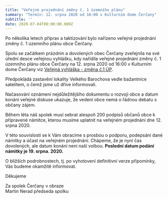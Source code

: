 ```yaml
---
title: "Veřejné projednání změny č. 1 územního plánu"
summary: "Termín: 12. srpna 2020 od 16:00 v Kulturním dome Čerčany"
subtitle: ''
date: 2020-07-04T00:00:00.000Z
---
```


Po několika letech příprav a taktizování bylo nařízeno veřejné projednání změny č. 1 územního plánu obce Čerčany.

Spolu se začátkem prázdnin a dovolených obec Čerčany zveřejnila na své úřední desce veřejnou vyhlášku, kdy nařídila veřejné projednání změny č. 1 územního plánu obce Čerčany na 12. srpna 2020 od 16:00 v Kulturním dome Čerčany viz [Veřejná vyhláška - změna č.1 ÚP](https://www.cercany.cz/verejna%2Dvyhlaska%2Dzmena%2Dc%2D1%2Dup/d-54718).

Předpokládá zastavění lokality Velkého Barochova vedle bažantnice satelitem, o čemž jsme už dříve informovali.

Načasování oznámení nejdůležitějšího dokumentu o rozvoji obce a datum konání veřejné diskuse ukazuje, že vedení obce nemá o řádnou debatu s občany zájem.

Během léta náš spolek musí sebrat alespoň 200 podpisů občanů obce k připravené námitce, kterou musíme uplatnit na veřejném projednání dne 12. srpna 2020.

V této souvislosti se k Vám obracíme s prosbou o podporu, podepsání dané námitky a účast na veřejném projednání. Chápeme, že je nyní čas dovolených, ale datum konání není naší volbou. **Poslední datum podání námitky je 19. srpna. 2020.**

O bližších podrobnostech, tj. po vyhotovení definitivní verze připomínky, Vás budeme okamžitě informovat.

Děkujeme

Za spolek Čerčany v obraze<br/>
Martin Nerad předseda spolku
